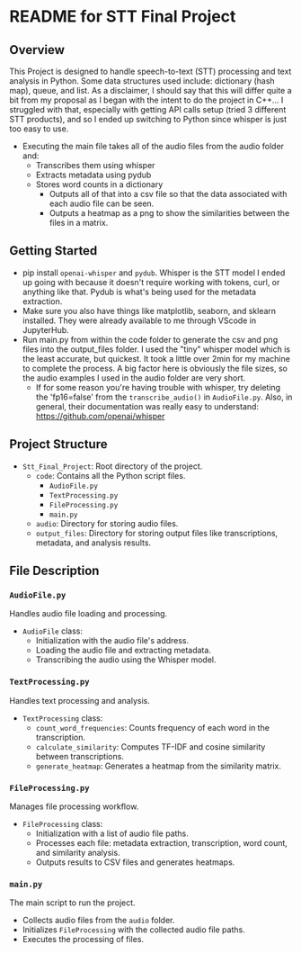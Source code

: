 # README for STT Final Project

## Overview
This Project is designed to handle speech-to-text (STT) processing and text analysis in Python. Some data structures used include: dictionary (hash map), queue, and list. As a disclaimer, I should say that this will differ quite a bit from my proposal as I began with the intent to do the project in C++... I struggled with that, especially with getting API calls setup (tried 3 different STT products), and so I ended up switching to Python since whisper is just too easy to use.  

- Executing the main file takes all of the audio files from the audio folder and: 
    - Transcribes them using whisper
    - Extracts metadata using pydub
    - Stores word counts in a dictionary
        - Outputs all of that into a csv file so that the data associated with each audio file can be seen.
        - Outputs a heatmap as a png to show the similarities between the files in a matrix.

## Getting Started
- pip install `openai-whisper` and `pydub`. Whisper is the STT model I ended up going with because it doesn't require working with tokens, curl, or anything like that. Pydub is what's being used for the metadata extraction.
- Make sure you also have things like matplotlib, seaborn, and sklearn installed. They were already available to me through VScode in JupyterHub. 
- Run main.py from within the code folder to generate the csv and png files into the output_files folder. I used the "tiny" whisper model which is the least accurate, but quickest. It took a little over 2min for my machine to complete the process. A big factor here is obviously the file sizes, so the audio examples I used in the audio folder are very short.
    - If for some reason you're having trouble with whisper, try deleting the 'fp16=false' from the `transcribe_audio()` in `AudioFile.py`. Also, in general, their documentation was really easy to understand: https://github.com/openai/whisper 

## Project Structure
- `Stt_Final_Project`: Root directory of the project.
  - `code`: Contains all the Python script files.
    - `AudioFile.py`
    - `TextProcessing.py`
    - `FileProcessing.py`
    - `main.py`
  - `audio`: Directory for storing audio files.
  - `output_files`: Directory for storing output files like transcriptions, metadata, and analysis results.

## File Description
### `AudioFile.py`
Handles audio file loading and processing.
- `AudioFile` class:
  - Initialization with the audio file's address.
  - Loading the audio file and extracting metadata.
  - Transcribing the audio using the Whisper model.
  
### `TextProcessing.py`
Handles text processing and analysis.
- `TextProcessing` class:
  - `count_word_frequencies`: Counts frequency of each word in the transcription.
  - `calculate_similarity`: Computes TF-IDF and cosine similarity between transcriptions.
  - `generate_heatmap`: Generates a heatmap from the similarity matrix.

### `FileProcessing.py`
Manages file processing workflow.
- `FileProcessing` class:
  - Initialization with a list of audio file paths.
  - Processes each file: metadata extraction, transcription, word count, and similarity analysis.
  - Outputs results to CSV files and generates heatmaps.

### `main.py`
The main script to run the project.
- Collects audio files from the `audio` folder.
- Initializes `FileProcessing` with the collected audio file paths.
- Executes the processing of files.